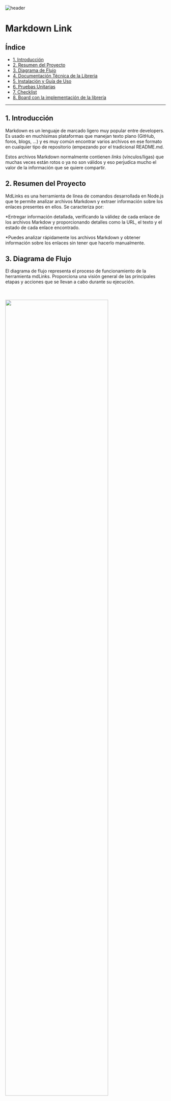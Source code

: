 
![header](https://github.com/claudiaoj/DEV007-md-links/assets/129541400/997cd8e5-1828-4da9-8942-2c9e8c5bc861)

# Markdown Link

## Índice

* [1. Introducción](#1-introducción)
* [2. Resumen del Proyecto](#2-resumen-del-proyecto)
* [3. Diagrama de Flujo](#3-diagrama-de-flujo)
* [4. Documentación Técnica de la Libreria](#4-documentación-técnica-de-la-libreria)
* [5. Instalación y Guía de Uso](#5-instalación-y-guía-de-uso)
* [6. Pruebas Unitarias](#6-pruebas-unitarias)
* [7. Checklist](#7-checklist)
* [8. Board con la implementación de la librería](#8-board-con-la-implementación-de-la-librería)

***

## 1. Introducción

Markdown es un lenguaje de marcado ligero muy popular entre developers. Es usado en muchísimas plataformas que manejan texto plano (GitHub, foros, blogs, ...) y es muy común encontrar varios archivos en ese formato en cualquier tipo de repositorio (empezando por el tradicional README.md.

Estos archivos Markdown normalmente contienen _links_ (vínculos/ligas) que
muchas veces están rotos o ya no son válidos y eso perjudica mucho el valor de
la información que se quiere compartir.

## 2. Resumen del Proyecto

MdLinks es una herramienta de línea de comandos desarrollada en Node.js que te permite analizar archivos Markdown y extraer información sobre los enlaces presentes en ellos. Se caracteriza por:

*Entregar información detallada, verificando la válidez de cada enlace de los archivos Markdow y proporcionando detalles como la URL, el texto y el estado de cada enlace encontrado.

*Puedes analizar rápidamente los archivos Markdown y obtener información sobre los enlaces sin tener que hacerlo manualmente.

## 3. Diagrama de Flujo

El diagrama de flujo representa el proceso de funcionamiento de la herramienta mdLinks. Proporciona una visión general de las principales etapas y acciones que se llevan a cabo durante su ejecución.


<br><br><img src="/images/diagramadeflujo.png" style= width:80%>


## 4. Documentación Técnica de la Libreria

### 1) JavaScript API

#### mdLinks(path, options)

##### Argumentos

* `path`: Ruta **absoluta** o **relativa** al **archivo** o **directorio**.
Si la ruta pasada es relativa, debe resolverse como relativa al directorio
desde donde se invoca node - _current working directory_).
* `options`: Un objeto con **únicamente** la siguiente propiedad:
  - `validate`: Booleano que determina si se desea validar los links
    encontrados.

##### Valor de retorno

La función debe **retornar una promesa** (`Promise`) que **resuelva a un arreglo**
(`Array`) de objetos (`Object`), donde cada objeto representa un link y contiene
las siguientes propiedades

Con `validate:false` :

* `text`: Texto que aparecía dentro del link (`<a>`).
* `href`: URL encontrada.
* `file`: Ruta del archivo donde se encontró el link.

Con `validate:true` :

* `text`: Texto que aparecía dentro del link (`<a>`).
* `href`: URL encontrada.
* `file`: Ruta del archivo donde se encontró el link.
* `status`: Código de respuesta HTTP.
* `ok`: Mensaje `fail` en caso de fallo u `ok` en caso de éxito.


### 2) CLI (Command Line Interface - Interfaz de Línea de Comando)

El ejecutable de nuestra aplicación debe poder ejecutarse de la siguiente
manera a través de la **terminal**:

`md-links <path-to-file> [options]`

#### Options

##### `--validate`

Si pasamos la opción `--validate`, el módulo debe hacer una petición HTTP para
averiguar si el link funciona o no. Si el link resulta en una redirección a una
URL que responde ok, entonces consideraremos el link como ok.

##### `--stats`

Si pasamos la opción `--stats` el output (salida) será un texto con estadísticas
básicas sobre los links.
<br>
`Total: 3
Unique: 3`
<br>
<br>
También podemos combinar `--stats` y `--validate` para obtener estadísticas que
necesiten de los resultados de la validación.
<br>
`Total: 3 
Unique: 3 
Broken: 1 
`
<br>

## 5. Instalación y Guía de Uso

### Instalación
La librería se puede instalar con el siguiente comando desde la terminal:<br>
1) **Instalación del paquete en tu proyecto actual <br>**
   ```text
   npm i claudiaortiz-mdlinks
   ```
2) **Instalación del paquete de forma global, para que puedas usar en todos tus proyectos** <br>
   ```text
   npm i claudiaortiz-mdlinks -g
   ```

### Guía de Uso
* Si utilizas la opción número 1 `npm i claudiaortiz-mdlinks`, debes colocar en la terminal `npx mdlinks + <ruta del archivo>` <br>
* Si utilizas la opción número 2 `npm i claudiaortiz-mdlinks -g`, debes colocar en la terminal `mdlinks + <ruta del archivo>`


Luego de la instalación puedes colocar alguno de los dos comandos indicados anteriormente `npx mdlinks <ruta del archivo>` ó `mdlinks <ruta del archivo>`. En ambos casos, te entregará la ruta absoluta para luego utilizarla.
<br>
<br>__Ejemplo 1__: `npx mdlinks <ruta del archivo>`
<br><br><img src="/images/ej1.png" style= width:75%>


<br>__Ejemplo 2__: `mdlinks <ruta del archivo>`
<br><br><img src="/images/ej2.png" style= width:75%>
<br>

A continuación, para obtener los links de los archivos o directorios, de la ruta absoluta indicada, debes colocar en la terminal:                                                
<br>__Ejemplo 1:__ `npx mdlinks <ruta absoluta>` 
<br><br><img src="/images/ej1.1.png" style= width:85%>

<br><br>__Ejemplo 2 :__ `mdlinks <ruta absoluta>`
<br><br><img src="/images/ej2.1.png" style= width:85%>


Ahora, puedes colocar la opciones disponibles de `--validate`, `--stats`ó `--validate --stats` para conocer los links válidos y las estadísticas de los links encontrados:

<br>__Ejemplo 1:__ `npx mdlinks <ruta absoluta> --validate` - `npx mdlinks <ruta absoluta> --stats` - `npx mdlinks <ruta absoluta> --validate --stats`
<br><br><img src="/images/ej1.2v.png" style= width:85%>
<img src="/images/ej1.3vs.png" style= width:85%>

<br><br>__Ejemplo 2 :__ `mdlinks <ruta absoluta> --validate` - `mdlinks <ruta absoluta> --stats` - `mdlinks <ruta absoluta> --validate --stats`
<br><br><img src="/images/ej2.2v.png" style= width:85%>
<img src="/images/ej2.3vs.png" style= width:85%>

<br> ***Importante: puedes utilizar `--validate` reemplazándolo por `--v`, `--stats` por `--s` y `--validate --stats` por `--v --s`***
<br>
<br>
Finalmente, existen otros mensajes que pueden aparecen en caso de que se coloque una ruta no válida o inexistente, al indicar que es un archivo pero no .md o si el archivo/directorio no contiene links.

__Ejemplos :__
<br><br> __*Ruta no válida o inexistente <br>__
<img src="/images/pathinvalid.png" style= width:75%>
<br><br> __*Es un archivo pero no .md <br>__
<img src="/images/nomd.png" style= width:75%>
<br><br> __*El archivo/directorio no contiene links <br>__
<img src="/images/fileempty.png" style= width:75%>



## 6. Pruebas Unitarias 
Los test realizados cubren el 85,1 de statements, 83,3% de branch, 81,25% de functions y 86,8% de lines.
<br>

<img src="/images/test.png" style= width:50%>



## 7. Checklist

### General

* [x] Puede instalarse via `npm install --global <github-user>/md-links`

### README.md

* [x] Un board con el backlog para la implementación de la librería.
* [x] Documentación técnica de la librería.
* [x] Guía de uso e instalación de la librería

### API

* [x] El módulo exporta una función con la interfaz (API) esperada.
* [x] Implementa soporte para archivo individual
* [x] Implementa soporte para directorios
* [x] Implementa `options.validate`

### CLI

* [x] Expone ejecutable `md-links` en el path (configurado en `package.json`)
* [x] Se ejecuta sin errores / output esperado
* [x] Implementa `--validate`
* [x] Implementa `--stats`

### Pruebas / tests

* [x] Pruebas unitarias cubren un mínimo del 70% de statements, functions,
  lines, y branches.
* [x] Pasa tests (y linters) (`npm test`).


## 8. Board con la implementación de la librería

Puedes visualizar el backlog con la implementación de la librería en <a href="https://github.com/users/claudiaoj/projects/1/views/1">Github Project</a>.
